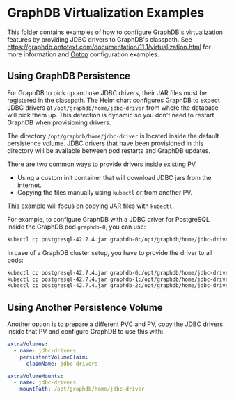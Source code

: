 # GraphDB Virtualization Examples

This folder contains examples of how to configure GraphDB's virtualization features by providing JDBC drivers to GraphDB's classpath.
See https://graphdb.ontotext.com/documentation/11.1/virtualization.html for more information and [Ontop](https://ontop-vkg.org/guide/)
configuration examples.

## Using GraphDB Persistence

For GraphDB to pick up and use JDBC drivers, their JAR files must be registered in the classpath.
The Helm chart configures GraphDB to expect JDBC drivers at `/opt/graphdb/home/jdbc-driver` from where the database will pick them up.
This detection is dynamic so you don't need to restart GraphDB when provisioning drivers.

The directory `/opt/graphdb/home/jdbc-driver` is located inside the default persistence volume.
JDBC drivers that have been provisioned in this directory will be available between pod restarts and GraphDB updates.

There are two common ways to provide drivers inside existing PV:

* Using a custom init container that will download JDBC jars from the internet.
* Copying the files manually using `kubectl` or from another PV.

This example will focus on copying JAR files with `kubectl`.

For example, to configure GraphDB with a JDBC driver for PostgreSQL inside the GraphDB pod `graphdb-0`, you can use:

```bash
kubectl cp postgresql-42.7.4.jar graphdb-0:/opt/graphdb/home/jdbc-driver/
```

In case of a GraphDB cluster setup, you have to provide the driver to all pods:

```bash
kubectl cp postgresql-42.7.4.jar graphdb-0:/opt/graphdb/home/jdbc-driver/
kubectl cp postgresql-42.7.4.jar graphdb-1:/opt/graphdb/home/jdbc-driver/
kubectl cp postgresql-42.7.4.jar graphdb-2:/opt/graphdb/home/jdbc-driver/
```

## Using Another Persistence Volume

Another option is to prepare a different PVC and PV, copy the JDBC drivers inside that PV and configure GraphDB to use this with:

```yaml
extraVolumes:
  - name: jdbc-drivers
    persistentVolumeClaim:
      claimName: jdbc-drivers

extraVolumeMounts:
  - name: jdbc-drivers
    mountPath: /opt/graphdb/home/jdbc-driver
```
